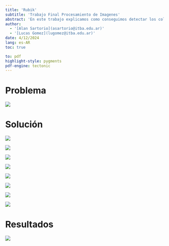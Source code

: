 ```yaml
---
title: 'Rubik'
subtitle: 'Trabajo Final Procesamiento de Imagenes'
abstract: 'En este trabajo explicamos como conseguimos detectar los colores de una cara de un cubo de Rubik a partir de una foto'
author:
  - '[Alan Sartorio](asartorio@itba.edu.ar)'
  - '[Lucas Gomez](lugomez@itba.edu.ar)'
date: 4/12/2024
lang: es-AR
toc: true

to: pdf
highlight-style: pygments
pdf-engine: tectonic
---
```



# Problema

![](output/input_images.png)

# Solución

![](output/00_chosen_input_image.png)

![](output/01_edge_detection.png)

![](output/02_erode.png)

![](output/03_contours.png)

![](output/04_categorized_contours.png)

![](output/05_filled_contours.png)

![](output/06_dilate.png)

![](output/07_find_quad.png)

# Resultados

![](output/input_images.png)